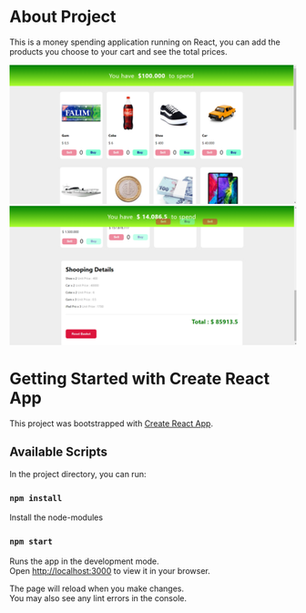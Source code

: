 # About Project 

This is a money spending application running on React, you can add the products you choose to your cart and see the total prices.

![Image1](./Images/Image1.png)
![Image2](./Images/Image2.png)



# Getting Started with Create React App

This project was bootstrapped with [Create React App](https://github.com/facebook/create-react-app).

## Available Scripts

In the project directory, you can run:

### `npm install`

Install the node-modules

### `npm start`

Runs the app in the development mode.\
Open [http://localhost:3000](http://localhost:3000) to view it in your browser.

The page will reload when you make changes.\
You may also see any lint errors in the console.
